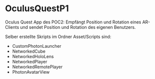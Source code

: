 # OculusQuestP1


Oculus Quest App des POC2: Empfängt Position und Rotation eines AR-Clients und sendet Position und Rotation des eigenen Benutzers.

Selber erstellte Skripts im Ordner Asset/Scripts sind:

- CustomPhotonLauncher
- NetworkedCube
- NetworkedHoloLens
- NetworkedPlayer
- NetworkedRemotePlayer
- PhotonAvatarView


